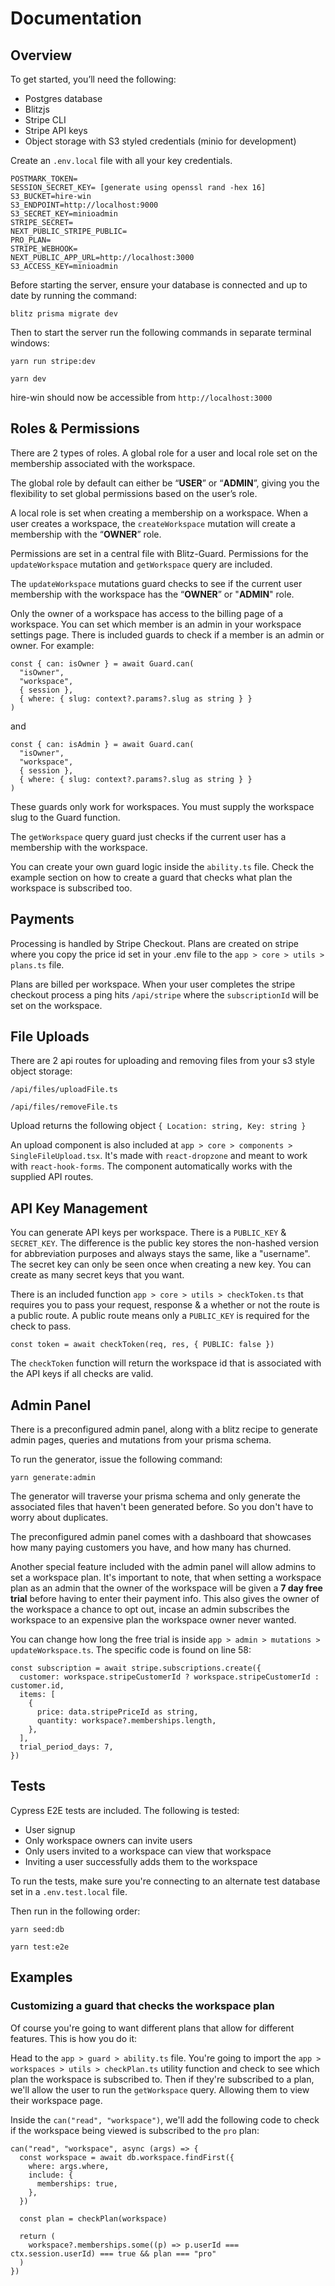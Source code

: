 # Documentation

## Overview

To get started, you’ll need the following:

- Postgres database
- Blitzjs
- Stripe CLI
- Stripe API keys
- Object storage with S3 styled credentials (minio for development)

Create an `.env.local` file with all your key credentials.

```
POSTMARK_TOKEN=
SESSION_SECRET_KEY= [generate using openssl rand -hex 16]
S3_BUCKET=hire-win
S3_ENDPOINT=http://localhost:9000
S3_SECRET_KEY=minioadmin
STRIPE_SECRET=
NEXT_PUBLIC_STRIPE_PUBLIC=
PRO_PLAN=
STRIPE_WEBHOOK=
NEXT_PUBLIC_APP_URL=http://localhost:3000
S3_ACCESS_KEY=minioadmin
```

Before starting the server, ensure your database is connected and up to date by running the command:

`blitz prisma migrate dev`

Then to start the server run the following commands in separate terminal windows:

`yarn run stripe:dev`

`yarn dev`

hire-win should now be accessible from `http://localhost:3000`

## Roles & Permissions

There are 2 types of roles. A global role for a user and local role set on the membership associated with the workspace.

The global role by default can either be “**USER**” or “**ADMIN**”, giving you the flexibility to set global permissions based on the user’s role.

A local role is set when creating a membership on a workspace. When a user creates a workspace, the `createWorkspace` mutation will create a membership with the “**OWNER**” role.

Permissions are set in a central file with Blitz-Guard. Permissions for the `updateWorkspace` mutation and `getWorkspace` query are included.

The `updateWorkspace` mutations guard checks to see if the current user membership with the workspace has the “**OWNER**” or "**ADMIN**" role.

Only the owner of a workspace has access to the billing page of a workspace. You can set which member is an admin in your workspace settings page. There is included guards to check if a member is an admin or owner. For example:

```tsx
const { can: isOwner } = await Guard.can(
  "isOwner",
  "workspace",
  { session },
  { where: { slug: context?.params?.slug as string } }
)
```

and

```tsx
const { can: isAdmin } = await Guard.can(
  "isOwner",
  "workspace",
  { session },
  { where: { slug: context?.params?.slug as string } }
)
```

These guards only work for workspaces. You must supply the workspace slug to the Guard function.

The `getWorkspace` query guard just checks if the current user has a membership with the workspace.

You can create your own guard logic inside the `ability.ts` file. Check the example section on how to create a guard that checks what plan the workspace is subscribed too.

## Payments

Processing is handled by Stripe Checkout. Plans are created on stripe where you copy the price id set in your .env file to the `app > core > utils > plans.ts` file.

Plans are billed per workspace. When your user completes the stripe checkout process a ping hits `/api/stripe` where the `subscriptionId` will be set on the workspace.

## File Uploads

There are 2 api routes for uploading and removing files from your s3 style object storage:

`/api/files/uploadFile.ts`

`/api/files/removeFile.ts`

Upload returns the following object `{ Location: string, Key: string }`

An upload component is also included at `app > core > components > SingleFileUpload.tsx`. It's made with `react-dropzone` and meant to work with `react-hook-forms`. The component automatically works with the supplied API routes.

## API Key Management

You can generate API keys per workspace. There is a `PUBLIC_KEY` & `SECRET_KEY`. The difference is the public key stores the non-hashed version for abbreviation purposes and always stays the same, like a "username". The secret key can only be seen once when creating a new key. You can create as many secret keys that you want.

There is an included function `app > core > utils > checkToken.ts` that requires you to pass your request, response & a whether or not the route is a public route. A public route means only a `PUBLIC_KEY` is required for the check to pass.

```tsx
const token = await checkToken(req, res, { PUBLIC: false })
```

The `checkToken` function will return the workspace id that is associated with the API keys if all checks are valid.

## Admin Panel

There is a preconfigured admin panel, along with a blitz recipe to generate admin pages, queries and mutations from your prisma schema.

To run the generator, issue the following command:

`yarn generate:admin`

The generator will traverse your prisma schema and only generate the associated files that haven't been generated before. So you don't have to worry about duplicates.

The preconfigured admin panel comes with a dashboard that showcases how many paying customers you have, and how many has churned.

Another special feature included with the admin panel will allow admins to set a workspace plan. It's important to note, that when setting a workspace plan as an admin that the owner of the workspace will be given a **7 day free trial** before having to enter their payment info. This also gives the owner of the workspace a chance to opt out, incase an admin subscribes the workspace to an expensive plan the workspace owner never wanted.

You can change how long the free trial is inside `app > admin > mutations > updateWorkspace.ts`. The specific code is found on line 58:

```tsx
const subscription = await stripe.subscriptions.create({
  customer: workspace.stripeCustomerId ? workspace.stripeCustomerId : customer.id,
  items: [
    {
      price: data.stripePriceId as string,
      quantity: workspace?.memberships.length,
    },
  ],
  trial_period_days: 7,
})
```

## Tests

Cypress E2E tests are included. The following is tested:

- User signup
- Only workspace owners can invite users
- Only users invited to a workspace can view that workspace
- Inviting a user successfully adds them to the workspace

To run the tests, make sure you're connecting to an alternate test database set in a `.env.test.local` file.

Then run in the following order:

`yarn seed:db`

`yarn test:e2e`

## Examples

### Customizing a guard that checks the workspace plan

Of course you're going to want different plans that allow for different features. This is how you do it:

Head to the `app > guard > ability.ts` file. You're going to import the `app > workspaces > utils > checkPlan.ts` utility function and check to see which plan the workspace is subscribed to. Then if they're subscribed to a plan, we'll allow the user to run the `getWorkspace` query. Allowing them to view their workspace page.

Inside the `can("read", "workspace")`, we'll add the following code to check if the workspace being viewed is subscribed to the `pro` plan:

```tsx
can("read", "workspace", async (args) => {
  const workspace = await db.workspace.findFirst({
    where: args.where,
    include: {
      memberships: true,
    },
  })

  const plan = checkPlan(workspace)

  return (
    workspace?.memberships.some((p) => p.userId === ctx.session.userId) === true && plan === "pro"
  )
})
```
